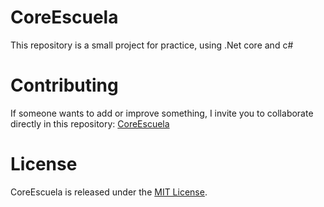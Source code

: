 # CoreEscuela

This repository is a small project for practice, using .Net core and c#

# Contributing
If someone wants to add or improve something, I invite you to collaborate directly in this repository: [CoreEscuela](https://github.com/jgarrone82/CoreEscuela)

# License
CoreEscuela is released under the [MIT License](https://opensource.org/licenses/MIT).
